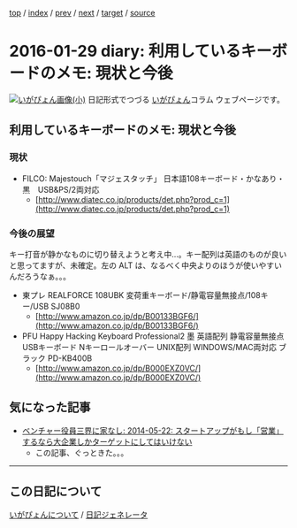 [top](https://igapyon.github.io/diary/) 
 / [index](https://igapyon.github.io/diary/2016/index.html) 
 / [prev](https://igapyon.github.io/diary/2016/ig160128.html) 
 / [next](https://igapyon.github.io/diary/2016/ig160131.html) 
 / [target](https://igapyon.github.io/diary/2016/ig160129.html) 
 / [source](https://github.com/igapyon/diary/blob/gh-pages/2016/ig160129.html.src.md) 

2016-01-29 diary: 利用しているキーボードのメモ: 現状と今後
=====================================================================================================
[![いがぴょん画像(小)](https://igapyon.github.io/diary/images/iga200306s.jpg "いがぴょん")](https://igapyon.github.io/diary/memo/memoigapyon.html) 日記形式でつづる [いがぴょん](https://igapyon.github.io/diary/memo/memoigapyon.html)コラム ウェブページです。

## 利用しているキーボードのメモ: 現状と今後


### 現状


* FILCO: Majestouch「マジェスタッチ」 日本語108キーボード・かなあり・黒　USB&PS/2両対応
  * [http://www.diatec.co.jp/products/det.php?prod_c=1](http://www.diatec.co.jp/products/det.php?prod_c=1)



### 今後の展望

キー打音が静かなものに切り替えようと考え中...。キー配列は英語のものが良いと思ってますが、未確定。左の ALT は、なるべく中央よりのほうが使いやすいんだろうなぁ。。。

* 東プレ REALFORCE 108UBK 変荷重キーボード/静電容量無接点/108キー/USB SJ08B0
  * [http://www.amazon.co.jp/dp/B00133BGF6/](http://www.amazon.co.jp/dp/B00133BGF6/)
* PFU Happy Hacking Keyboard Professional2 墨 英語配列 静電容量無接点 USBキーボード Nキーロールオーバー UNIX配列 WINDOWS/MAC両対応 ブラック PD-KB400B
  * [http://www.amazon.co.jp/dp/B000EXZ0VC/](http://www.amazon.co.jp/dp/B000EXZ0VC/)



## 気になった記事


* [ベンチャー役員三界に家なし: 2014-05-22: スタートアップがもし「営業」するなら大企業しかターゲットにしてはいけない](http://d.hatena.ne.jp/grand_bishop/20140522/)
  * この記事、ぐっときた。。。




----------------------------------------------------------------------------------------------------

## この日記について
[いがぴょんについて](https://igapyon.github.io/diary/memo/memoigapyon.html) / [日記ジェネレータ](https://github.com/igapyon/igapyonv3)
